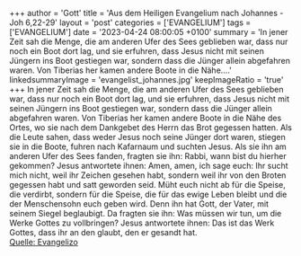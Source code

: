 +++
author = 'Gott'
title = 'Aus dem Heiligen Evangelium nach Johannes - Joh 6,22-29'
layout = 'post'
categories = ['EVANGELIUM']
tags = ['EVANGELIUM']
date = '2023-04-24 08:00:05 +0100'
summary = 'In jener Zeit sah die Menge, die am anderen Ufer des Sees geblieben war, dass nur noch ein Boot dort lag, und sie erfuhren, dass Jesus nicht mit seinen Jüngern ins Boot gestiegen war, sondern dass die Jünger allein abgefahren waren. Von Tiberias her kamen andere Boote in die Nähe....'
linkedsummaryImage = 'evangelist_johannes.jpg'
keepImageRatio = 'true'
+++
In jener Zeit sah die Menge, die am anderen Ufer des Sees geblieben war, dass nur noch ein Boot dort lag, und sie erfuhren, dass Jesus nicht mit seinen Jüngern ins Boot gestiegen war, sondern dass die Jünger allein abgefahren waren.
Von Tiberias her kamen andere Boote in die Nähe des Ortes, wo sie nach dem Dankgebet des Herrn das Brot gegessen hatten.<!--more-->
Als die Leute sahen, dass weder Jesus noch seine Jünger dort waren, stiegen sie in die Boote, fuhren nach Kafarnaum und suchten Jesus.
Als sie ihn am anderen Ufer des Sees fanden, fragten sie ihn: Rabbi, wann bist du hierher gekommen?
Jesus antwortete ihnen: Amen, amen, ich sage euch: Ihr sucht mich nicht, weil ihr Zeichen gesehen habt, sondern weil ihr von den Broten gegessen habt und satt geworden seid.
Müht euch nicht ab für die Speise, die verdirbt, sondern für die Speise, die für das ewige Leben bleibt und die der Menschensohn euch geben wird. Denn ihn hat Gott, der Vater, mit seinem Siegel beglaubigt.
Da fragten sie ihn: Was müssen wir tun, um die Werke Gottes zu vollbringen?
Jesus antwortete ihnen: Das ist das Werk Gottes, dass ihr an den glaubt, den er gesandt hat.<br> [Quelle: Evangelizo](https://evangeliumtagfuertag.org/DE/gospel)